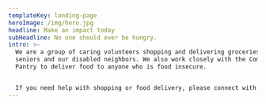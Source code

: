 ```yaml
---
templateKey: landing-page
heroImage: /img/hero.jpg
headline: Make an impact today
subHeadline: No one should ever be hungry.
intro: >-
  We are a group of caring volunteers shopping and delivering groceries to
  seniors and our disabled neighbors. We also work closely with the Community
  Pantry to deliver food to anyone who is food insecure.


  If you need help with shopping or food delivery, please connect with us on [our Facebook page](https://www.facebook.com/CommunityCaregiversUS/).
---
```

